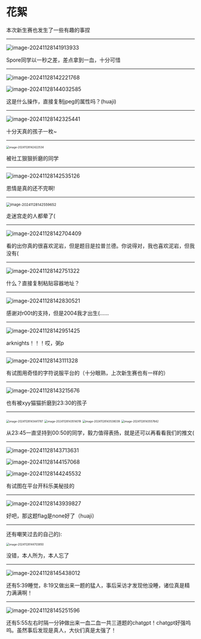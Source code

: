 # 花絮

本次新生赛也发生了一些有趣的事捏

***

![image-20241128141913933](assests/image-20241128141913933.png)

Spore同学以一秒之差，差点拿到一血，十分可惜

***

![image-20241128142221768](assests/image-20241128142221768.png)

![image-20241128144032585](assests/image-20241128144032585.png)

这是什么操作，直接复制jpeg的属性吗？(huaji)

***

![image-20241128142325441](assests/image-20241128142325441.png)

十分天真的孩子一枚~

***

<img src="assests/image-20241128142422534.png" alt="image-20241128142422534" style="zoom:50%;" />

被社工狠狠折磨的同学

***

![image-20241128142535126](assests/image-20241128142535126.png)

恩情是真的还不完啊!

***

<img src="C:/Users/ROG/AppData/Roaming/Typora/typora-user-images/image-20241128142559652.png" alt="image-20241128142559652" style="zoom:67%;" />

走迷宫走的人都晕了(

***

![image-20241128142704409](assests/image-20241128142704409.png)

看的出你真的很喜欢泥岩，但是题目是拉普兰德。你说得对，我也喜欢泥岩，但我没有(

***

![image-20241128142751322](assests/image-20241128142751322.png)

什么？直接复制粘贴容器地址？

***

![image-20241128142830521](assests/image-20241128142830521.png)

感谢对r00t的支持，但是2004我才出生(……

***

![image-20241128142951425](assests/image-20241128142951425.png)

arknights！！！哎，粥p

***

![image-20241128143111328](assests/image-20241128143111328.png)

有试图用奇怪的字符说服平台的（十分眼熟，上次新生赛也有一样的）

***

![image-20241128143215676](assests/image-20241128143215676.png)

也有被xyy猫猫折磨到23:30的孩子

***

<img src="assests/image-20241128143441787.png" alt="image-20241128143441787" style="zoom:50%;" />

<img src="assests/image-20241128143514019.png" alt="image-20241128143514019" style="zoom:50%;" />

<img src="assests/image-20241128143538039.png" alt="image-20241128143538039" style="zoom:50%;" />

<img src="assests/image-20241128143557642.png" alt="image-20241128143557642" style="zoom:50%;" />

从23:45一直坚持到00:50的同学，毅力值得表扬，就是还可以再看看我们的推文(

***

![image-20241128143713631](assests/image-20241128143713631.png)

![image-20241128144157068](assests/image-20241128144157068.png)

![image-20241128144245532](assests/image-20241128144245532.png)

有试图在平台开科乐美秘技的

***

![image-20241128143939827](assests/image-20241128143939827.png)

好吧，那这题flag是none好了（huaji）

***

还有嘲笑过去的自己的):

<img src="assests/image-20241128144703850.png" alt="image-20241128144703850" style="zoom: 50%;" />

没错，本人所为，本人忘了

***

![image-20241128145438012](assests/image-20241128145438012.png)

还有5:39睡觉，8:19又做出来一题的猛人，事后采访才发现他没睡，诸位真是精力满满啊！

***

![image-20241128145251596](assests/image-20241128145251596.png)

还有5:55左右时隔一分钟做出来一血二血一共三道题的chatgpt！chatgpt好强呜呜。虽然事后发现是真人，大伙们真是太强了！